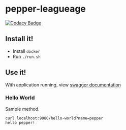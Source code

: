 # pepper-leagueage

[![Codacy Badge](https://app.codacy.com/project/badge/Grade/8b34aee470be40bba21ab28291940fcf)](https://www.codacy.com/gh/jasonray/pepper-leagueage/dashboard?utm_source=github.com&amp;utm_medium=referral&amp;utm_content=jasonray/pepper-leagueage&amp;utm_campaign=Badge_Grade)

## Install it\!
- Install `docker`
- Run `./run.sh`

## Use it\!

With application running, view [swagger documentation](http://localhost:9080/swagger-ui.html#/hello-controller)

### Hello World
Sample method.

```
curl localhost:9080/hello-world?name=pepper
hello pepper! 
```
